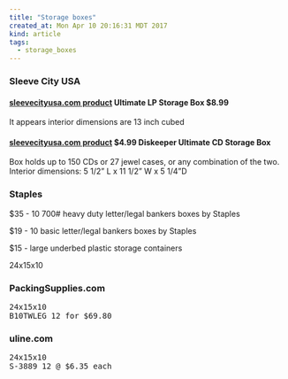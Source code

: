 ```yaml
---
title: "Storage boxes"
created_at: Mon Apr 10 20:16:31 MDT 2017
kind: article
tags:
  - storage_boxes
---
```


<h3>Sleeve City USA</h3>

<h4>
  <a href="https://www.sleevecityusa.com/ultimate-lp-storage-box-p/3strlpbox.htm" target="_blank">sleevecityusa.com product</a>
  Ultimate LP Storage Box $8.99
</h4>

It appears interior dimensions are 13 inch cubed

<h4>
  <a href="http://www.sleevecityusa.com/Diskeeper-Ultimate-CD-Storage-Box-p/5strcdbox.htm" target="_blank">sleevecityusa.com product</a>
  $4.99 Diskeeper Ultimate CD Storage Box
</h4>

Box holds up to 150 CDs or 27 jewel cases, or any combination of the two. 
Interior dimensions: 5 1/2” L x 11 1/2” W x 5 1/4”D

<h3>
Staples
</h3>

$35 - 10 700# heavy duty letter/legal bankers boxes by Staples

$19 - 10 basic letter/legal bankers boxes by Staples

$15 - large underbed plastic storage containers

24x15x10

<h3>PackingSupplies.com</h3>

<pre>
24x15x10
B10TWLEG 12 for $69.80
</pre>

<h3>uline.com</h3>

<pre>
24x15x10
S-3889 12 @ $6.35 each
</pre>

<!--
html boilerplate
<a href="" target="_blank"></a>
<a name=""></a>
<img src="" width="400px">
<ul>
  <li></li>
</ul>
<pre>
</pre>
<pre><code>
</code></pre>
<math xmlns='http://www.w3.org/1998/Math/MathML' display='block'>
</math>
-->
